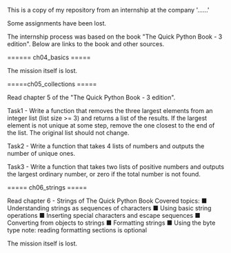 This is a copy of my repository from an internship at the company '......'

Some assignments have been lost.

The internship process was based on the book "The Quick Python Book - 3 edition". Below are links to the book and other sources.


====== ch04_basics =====

The mission itself is lost.


=====ch05_collections =====

Read chapter 5 of the "The Quick Python Book - 3 edition".

Task1 - Write a function that removes the three largest elements from an integer list (list size >= 3) and returns a list of the results. If the largest element is not unique at some step, remove the one closest to the end of the list. The original list should not change.

Task2 - Write a function that takes 4 lists of numbers and outputs the number of unique ones.

Task3 - Write a function that takes two lists of positive numbers and outputs the largest ordinary number, or zero if the total number is not found.


===== ch06_strings =====

Read chapter 6 - Strings of The Quick Python Book
Covered topics:
■ Understanding strings as sequences of characters
■ Using basic string operations
■ Inserting special characters and escape sequences
■ Converting from objects to strings
■ Formatting strings
■ Using the byte type
note: reading formatting sections is optional

The mission itself is lost.
